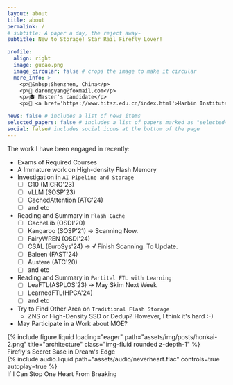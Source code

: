 ```yaml
---
layout: about
title: about
permalink: /
# subtitle: A paper a day, the reject away~
subtitle: New to Storage! Star Rail Firefly Lover!

profile:
  align: right
  image: gucao.png
  image_circular: false # crops the image to make it circular
  more_info: >
    <p>📍&nbsp;Shenzhen, China</p>
    <p>📧 darongyang@foxmail.com</p>
    <p>🎓 Master's candidate</p>
    <p>🏫 <a href='https://www.hitsz.edu.cn/index.html'>Harbin Institute of Technology, Shenzhen</a></p>

news: false # includes a list of news items
selected_papers: false # includes a list of papers marked as "selected={true}"
social: false# includes social icons at the bottom of the page
---
```


The work I have been engaged in recently:

- Exams of Required Courses
- A Immature work on High-density Flash Memory
- Investigation in `AI Pipeline and Storage`
  - [ ] G10 (MICRO'23)
  - [ ] vLLM (SOSP'23)
  - [ ] CachedAttention (ATC'24)
  - [ ] and etc
- Reading and Summary in `Flash Cache`
  - [ ] CacheLib (OSDI'20)
  - [ ] Kangaroo (SOSP'21) -> Scanning Now.
  - [ ] FairyWREN (OSDI'24)
  - [ ] CSAL (EuroSys'24) -> √ Finish Scanning. To Update.
  - [ ] Baleen (FAST'24)
  - [ ] Austere (ATC'20)
  - [ ] and etc
- Reading and Summary in `Partital FTL with Learning`
  - [ ] LeaFTL(ASPLOS'23) -> May Skim Next Week
  - [ ] LearnedFTL(HPCA'24)
  - [ ] and etc
- Try to Find Other Area on `Traditional Flash Storage`
  - ZNS or High-Density SSD or Dedup? However, I think it's hard :-)
- May Participate in a Work about MOE?

<div class="row mt-3">
    <div class="col-sm mt-3 mt-md-0">
        {% include figure.liquid loading="eager" path="assets/img/posts/honkai-2.png" title="architecture" class="img-fluid rounded z-depth-1" %}
    </div>
</div>
<div class="caption">
    Firefly's Secret Base in Dream's Edge
</div>

<div class="row mt-3">
    <div class="col-sm mt-3 mt-md-0">
        {% include audio.liquid path="assets/audio/neverheart.flac" controls=true autoplay=true %}
    </div>
</div>
<div class="caption">
    If I Can Stop One Heart From Breaking
</div>

